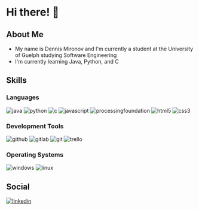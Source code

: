 # Hi there! 👋

## About Me
- My name is Dennis Mironov and I'm currently a student at the University of Guelph studying Software Engineering
- I'm currently learning Java, Python, and C

## Skills
### Languages
<!-- ![<Badge Name>](https://img.shields.io/badge/<Badge Text>-<Background Color>?style=for-the-badge&logo=<Icon Name>&logoColor=<Logo Color>) -->
![java](https://img.shields.io/badge/Java-FF5733?style=for-the-badge&logo=java&logoColor=white)
![python](https://img.shields.io/badge/Python-3776AB?style=for-the-badge&logo=python&logoColor=white)
![c](https://img.shields.io/badge/C-A8B9CC?style=for-the-badge&logo=c&logoColor=black)
![javascript](https://img.shields.io/badge/JavaScript-F7DF1E?style=for-the-badge&logo=javascript&logoColor=black)
![processingfoundation](https://img.shields.io/badge/Processing-006699?style=for-the-badge&logo=processingfoundation&logoColor=white)
![html5](https://img.shields.io/badge/HTML-E34F26?style=for-the-badge&logo=html5&logoColor=white)
![css3](https://img.shields.io/badge/CSS-1572B6?style=for-the-badge&logo=css3&logoColor=white)

### Development Tools
![github](https://img.shields.io/badge/GitHub-181717?style=for-the-badge&logo=github&logoColor=white)
![gitlab](https://img.shields.io/badge/GitLab-FC6D26?style=for-the-badge&logo=gitlab&logoColor=white)
![git](https://img.shields.io/badge/Git-F05032?style=for-the-badge&logo=git&logoColor=white)
![trello](https://img.shields.io/badge/Trello-0052CC?style=for-the-badge&logo=trello&logoColor=white)

### Operating Systems
![windows](https://img.shields.io/badge/Windows-0078D4?style=for-the-badge&logo=windows&logoColor=white)
![linux](https://img.shields.io/badge/Linux-FCC624?style=for-the-badge&logo=linux&logoColor=black)

## Social
[![linkedin](https://img.shields.io/badge/LinkedIn-0A66C2?style=for-the-badge&logo=linkedin&logoColor=white)](https://www.linkedin.com/in/dennis-mironov-85ba65276)




